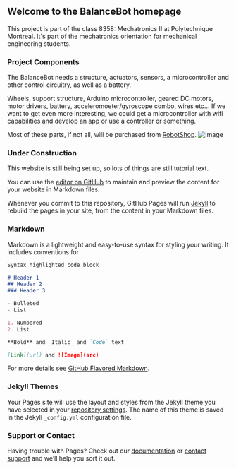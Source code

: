 ## Welcome to the BalanceBot homepage

This project is part of the class 8358: Mechatronics II at Polytechnique Montreal. It's part of the mechatronics orientation for mechanical engineering students.

### Project Components

The BalanceBot needs a structure, actuators, sensors, a microcontroller and other control circuitry, as well as a battery.

Wheels, support structure, Arduino microcontroller, geared DC motors, motor drivers, battery, acceleromoeter/gyroscope combo, wires etc... If we want to get even more interesting, we could get a microcontroller with wifi capabilities and develop an app or use a controller or something.

Most of these parts, if not all, will be purchased from [RobotShop](www.robotshop.com).
![Image](src)

### Under Construction

This website is still being set up, so lots of things are still tutorial text.

You can use the [editor on GitHub](https://github.com/vashmata/BalanceBot/edit/master/README.md) to maintain and preview the content for your website in Markdown files.

Whenever you commit to this repository, GitHub Pages will run [Jekyll](https://jekyllrb.com/) to rebuild the pages in your site, from the content in your Markdown files.

### Markdown

Markdown is a lightweight and easy-to-use syntax for styling your writing. It includes conventions for

```markdown
Syntax highlighted code block

# Header 1
## Header 2
### Header 3

- Bulleted
- List

1. Numbered
2. List

**Bold** and _Italic_ and `Code` text

[Link](url) and ![Image](src)
```

For more details see [GitHub Flavored Markdown](https://guides.github.com/features/mastering-markdown/).

### Jekyll Themes

Your Pages site will use the layout and styles from the Jekyll theme you have selected in your [repository settings](https://github.com/vashmata/BalanceBot/settings). The name of this theme is saved in the Jekyll `_config.yml` configuration file.

### Support or Contact

Having trouble with Pages? Check out our [documentation](https://help.github.com/categories/github-pages-basics/) or [contact support](https://github.com/contact) and we’ll help you sort it out.
